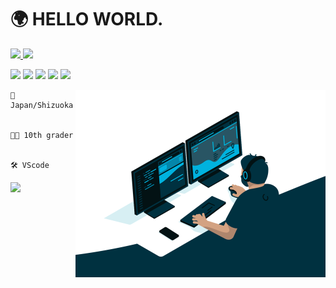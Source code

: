 <h1>🌍 HELLO WORLD.</h1>

<a href="discordapp.com/users/1028198473817935892">
    <img src="https://img.shields.io/badge/Himashiro%237777-%23555555?style=for-the-badge&logo=discord&logoColor=white&labelColor=%235865f2">
</a>
<a href="https://twitter.com/Himashiro7630">
    <img src="https://img.shields.io/badge/Himashiro-%23555555?style=for-the-badge&logo=twitter&logoColor=white&labelColor=%231da1f2">
</a>

<p>
    <img src="https://img.shields.io/badge/html5-%23E34F26?style=for-the-badge&logo=html5&logoColor=white">
    <img src="https://img.shields.io/badge/css3-%231572B6?style=for-the-badge&logo=css3&logoColor=white">
    <img src="https://img.shields.io/badge/javascript-%23323330?style=for-the-badge&logo=javascript&logoColor=%23F7DF1E">
    <img src="https://img.shields.io/badge/Python-%233776AB?style=for-the-badge&logo=python&logoColor=white">
    <img src="https://img.shields.io/badge/C++-%2300599C?style=for-the-badge&logo=cplusplus&logoColor=white">
</p>
<img src="1AD23A2F-F8E0-41DC-B42A-3012B89D31FB.gif" width="400px" align="right">
<pre><code>🗾 Japan/Shizuoka
<br>
🧑‍🎓 10th grader
<br>
🛠️ VScode</code></pre>
<a href="https://github.com/anuraghazra/github-readme-stats">
  <img height="200px" align="center" src="https://github-readme-stats.vercel.app/api?username=himashiro7630&count_private=true&show_icons=true&theme=tokyonight" />
</a>
